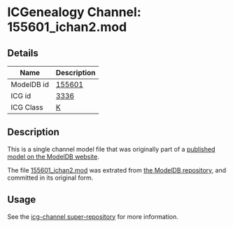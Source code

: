 # ICGenealogy Channel: 155601\_ichan2.mod

## Details

Name | Description
---- | -----------
ModelDB id | [155601](http://senselab.med.yale.edu/ModelDB/ShowModel.cshtml?model=155601)
ICG id | [3336](http://icg.neurotheory.ox.ac.uk/channels/1/3336)
ICG Class | [K](http://icg.neurotheory.ox.ac.uk/channels/1)

## Description

This is a single channel model file that was originally part of a [published model on the ModelDB website](http://senselab.med.yale.edu/mModelDB/ShowModel.cshtml?model=155601).

The file [155601\_ichan2.mod](155601_ichan2.mod) was extrated from [the ModelDB repository](http://senselab.med.yale.edu/ModelDB/ShowModel.cshtml?model=155601), and committed in its original form.

## Usage

See the [icg-channel super-repository](https://github.com/icgenealogy/icg-channels) for more information.